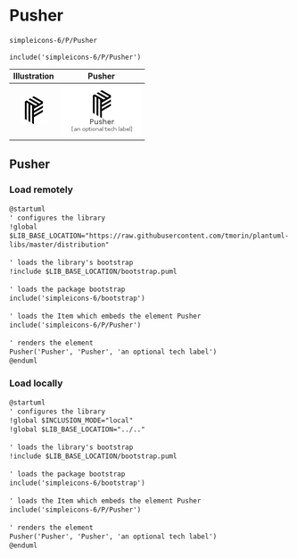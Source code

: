 # Pusher


```text
simpleicons-6/P/Pusher
```

```text
include('simpleicons-6/P/Pusher')
```



| Illustration | Pusher |
| :---: | :---: |
| ![illustration for Illustration](../../simpleicons-6/P/Pusher.png) | ![illustration for Pusher](../../simpleicons-6/P/Pusher.Local.png) |




## Pusher

### Load remotely
```plantuml
@startuml
' configures the library
!global $LIB_BASE_LOCATION="https://raw.githubusercontent.com/tmorin/plantuml-libs/master/distribution"

' loads the library's bootstrap
!include $LIB_BASE_LOCATION/bootstrap.puml

' loads the package bootstrap
include('simpleicons-6/bootstrap')

' loads the Item which embeds the element Pusher
include('simpleicons-6/P/Pusher')

' renders the element
Pusher('Pusher', 'Pusher', 'an optional tech label')
@enduml
```

### Load locally
```plantuml
@startuml
' configures the library
!global $INCLUSION_MODE="local"
!global $LIB_BASE_LOCATION="../.."

' loads the library's bootstrap
!include $LIB_BASE_LOCATION/bootstrap.puml

' loads the package bootstrap
include('simpleicons-6/bootstrap')

' loads the Item which embeds the element Pusher
include('simpleicons-6/P/Pusher')

' renders the element
Pusher('Pusher', 'Pusher', 'an optional tech label')
@enduml
```

